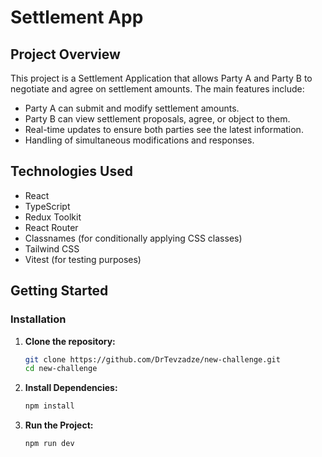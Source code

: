 # Settlement App

## Project Overview

This project is a Settlement Application that allows Party A and Party B to negotiate and agree on settlement amounts. The main features include:

- Party A can submit and modify settlement amounts.
- Party B can view settlement proposals, agree, or object to them.
- Real-time updates to ensure both parties see the latest information.
- Handling of simultaneous modifications and responses.

## Technologies Used

- React
- TypeScript
- Redux Toolkit
- React Router
- Classnames (for conditionally applying CSS classes)
- Tailwind CSS
- Vitest (for testing purposes)

## Getting Started

### Installation

1. **Clone the repository:**

   ```bash
   git clone https://github.com/DrTevzadze/new-challenge.git
   cd new-challenge

   ```

2. **Install Dependencies:**

   ```bash
   npm install

   ```

3. **Run the Project:**
   ```bash
   npm run dev
   ```
